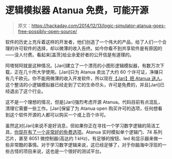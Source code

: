 # 逻辑模拟器 Atanua 免费，可能开源

> 原文：<https://hackaday.com/2014/12/13/logic-simulator-atanua-goes-free-possibly-open-source/>

软件的历史上充斥着这样的开发者，他们创造了一个伟大的产品，给了人们一个合理的许可软件的选择，却以微薄的收入告终。如今你看不到共享软件是有原因的——没人付费。看起来[盖茨]给业余爱好者的公开信是有道理的。

阿塔努阿就是这种情况。[Jari]建立了一个漂亮的小图形逻辑模拟器，有数万次下载，正在几十所大学使用。[Jari]只为 Atanua 卖出了大约 60 个许可证，净赚只有几千欧元。你不能用微薄的收入开发软件，所以现在[【Jari】把 Atanua 送人](http://sol.gfxile.net/atanua/license.html)。这个整洁的小逻辑模拟器已经走到了它的生命尽头，许可是免费的，并且[Jari]已经退出了这个行业。

这不是一个理想的情况，但是[Jari]强烈考虑开源 Atanua。代码目前有点混乱，清理它需要一些工作。[Jari]保留了为 Atanua open 购买许可的选项，任何想看到这个软件开源的人都可以购买一个或上百个许可。

虽然这对[Jari]来说不是好消息，但如果你正在寻找一个学习数字逻辑的简洁工具，[你现在有了一个非常好的免费选项](http://sol.gfxile.net/atanua/features.html)。Atanua 实时模拟单个逻辑门、74 系列芯片，甚至 8051 微控制器(高达约 1 kHz)，有足够的按钮、led 和显示器来做一些非常酷的事情。对于学习数字逻辑来说，这已经足够了，对于你脑海中浮现的一些古怪的项目来说，这也是一个很好的测试平台。
